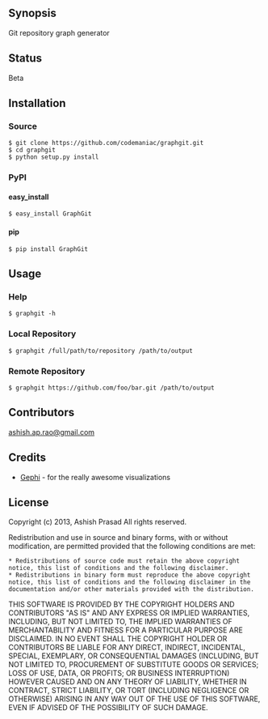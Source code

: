 ## Synopsis

Git repository graph generator

## Status

Beta

## Installation

### Source

    $ git clone https://github.com/codemaniac/graphgit.git
    $ cd graphgit
    $ python setup.py install

### PyPI

#### easy_install

    $ easy_install GraphGit

#### pip

    $ pip install GraphGit

## Usage

### Help

	$ graphgit -h

### Local Repository

	$ graphgit /full/path/to/repository /path/to/output

### Remote Repository

	$ graphgit https://github.com/foo/bar.git /path/to/output

## Contributors

ashish.ap.rao@gmail.com

## Credits

* [Gephi](https://gephi.org/) - for the really awesome visualizations

## License

Copyright (c) 2013, Ashish Prasad
All rights reserved.

Redistribution and use in source and binary forms, with or without modification, are permitted provided that the following conditions are met:

    * Redistributions of source code must retain the above copyright notice, this list of conditions and the following disclaimer.
    * Redistributions in binary form must reproduce the above copyright notice, this list of conditions and the following disclaimer in the documentation and/or other materials provided with the distribution.

THIS SOFTWARE IS PROVIDED BY THE COPYRIGHT HOLDERS AND CONTRIBUTORS "AS IS" AND ANY EXPRESS OR IMPLIED WARRANTIES, INCLUDING, BUT NOT LIMITED TO, THE IMPLIED WARRANTIES OF MERCHANTABILITY AND FITNESS FOR A PARTICULAR PURPOSE ARE DISCLAIMED. IN NO EVENT SHALL THE COPYRIGHT HOLDER OR CONTRIBUTORS BE LIABLE FOR ANY DIRECT, INDIRECT, INCIDENTAL, SPECIAL, EXEMPLARY, OR CONSEQUENTIAL DAMAGES (INCLUDING, BUT NOT LIMITED TO, PROCUREMENT OF SUBSTITUTE GOODS OR SERVICES; LOSS OF USE, DATA, OR PROFITS; OR BUSINESS INTERRUPTION) HOWEVER CAUSED AND ON ANY THEORY OF LIABILITY, WHETHER IN CONTRACT, STRICT LIABILITY, OR TORT (INCLUDING NEGLIGENCE OR OTHERWISE) ARISING IN ANY WAY OUT OF THE USE OF THIS SOFTWARE, EVEN IF ADVISED OF THE POSSIBILITY OF SUCH DAMAGE. 
